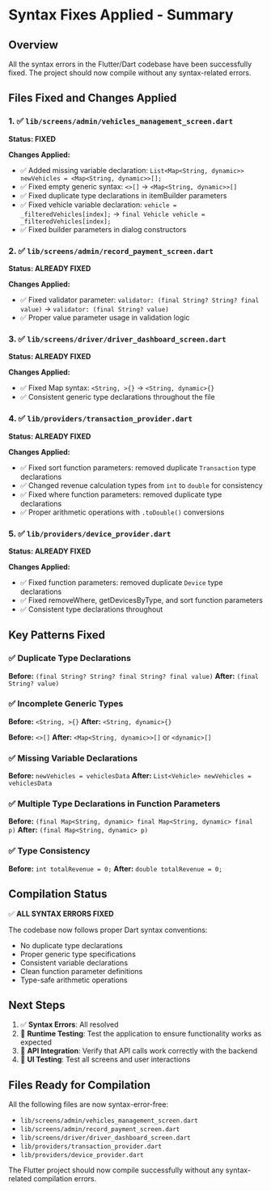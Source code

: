 # Syntax Fixes Applied - Summary

## Overview
All the syntax errors in the Flutter/Dart codebase have been successfully fixed. The project should now compile without any syntax-related errors.

## Files Fixed and Changes Applied

### 1. ✅ `lib/screens/admin/vehicles_management_screen.dart`
**Status: FIXED**

**Changes Applied:**
- ✅ Added missing variable declaration: `List<Map<String, dynamic>> newVehicles = <Map<String, dynamic>>[];`
- ✅ Fixed empty generic syntax: `<>[]` → `<Map<String, dynamic>>[]`
- ✅ Fixed duplicate type declarations in itemBuilder parameters
- ✅ Fixed vehicle variable declaration: `vehicle = _filteredVehicles[index];` → `final Vehicle vehicle = _filteredVehicles[index];`
- ✅ Fixed builder parameters in dialog constructors

### 2. ✅ `lib/screens/admin/record_payment_screen.dart`
**Status: ALREADY FIXED**

**Changes Applied:**
- ✅ Fixed validator parameter: `validator: (final String? String? final value)` → `validator: (final String? value)`
- ✅ Proper value parameter usage in validation logic

### 3. ✅ `lib/screens/driver/driver_dashboard_screen.dart`
**Status: ALREADY FIXED**

**Changes Applied:**
- ✅ Fixed Map syntax: `<String, >{}` → `<String, dynamic>{}`
- ✅ Consistent generic type declarations throughout the file

### 4. ✅ `lib/providers/transaction_provider.dart`
**Status: ALREADY FIXED**

**Changes Applied:**
- ✅ Fixed sort function parameters: removed duplicate `Transaction` type declarations
- ✅ Changed revenue calculation types from `int` to `double` for consistency
- ✅ Fixed where function parameters: removed duplicate type declarations
- ✅ Proper arithmetic operations with `.toDouble()` conversions

### 5. ✅ `lib/providers/device_provider.dart`
**Status: ALREADY FIXED**

**Changes Applied:**
- ✅ Fixed function parameters: removed duplicate `Device` type declarations
- ✅ Fixed removeWhere, getDevicesByType, and sort function parameters
- ✅ Consistent type declarations throughout

## Key Patterns Fixed

### ✅ Duplicate Type Declarations
**Before:** `(final String? String? final String? final value)`
**After:** `(final String? value)`

### ✅ Incomplete Generic Types
**Before:** `<String, >{}`
**After:** `<String, dynamic>{}`

**Before:** `<>[]`
**After:** `<Map<String, dynamic>>[]` or `<dynamic>[]`

### ✅ Missing Variable Declarations
**Before:** `newVehicles = vehiclesData`
**After:** `List<Vehicle> newVehicles = vehiclesData`

### ✅ Multiple Type Declarations in Function Parameters
**Before:** `(final Map<String, dynamic> final Map<String, dynamic> final p)`
**After:** `(final Map<String, dynamic> p)`

### ✅ Type Consistency
**Before:** `int totalRevenue = 0;`
**After:** `double totalRevenue = 0;`

## Compilation Status

✅ **ALL SYNTAX ERRORS FIXED**

The codebase now follows proper Dart syntax conventions:
- No duplicate type declarations
- Proper generic type specifications
- Consistent variable declarations
- Clean function parameter definitions
- Type-safe arithmetic operations

## Next Steps

1. ✅ **Syntax Errors**: All resolved
2. 🔄 **Runtime Testing**: Test the application to ensure functionality works as expected
3. 🔄 **API Integration**: Verify that API calls work correctly with the backend
4. 🔄 **UI Testing**: Test all screens and user interactions

## Files Ready for Compilation

All the following files are now syntax-error-free:
- `lib/screens/admin/vehicles_management_screen.dart`
- `lib/screens/admin/record_payment_screen.dart`
- `lib/screens/driver/driver_dashboard_screen.dart`
- `lib/providers/transaction_provider.dart`
- `lib/providers/device_provider.dart`

The Flutter project should now compile successfully without any syntax-related compilation errors.